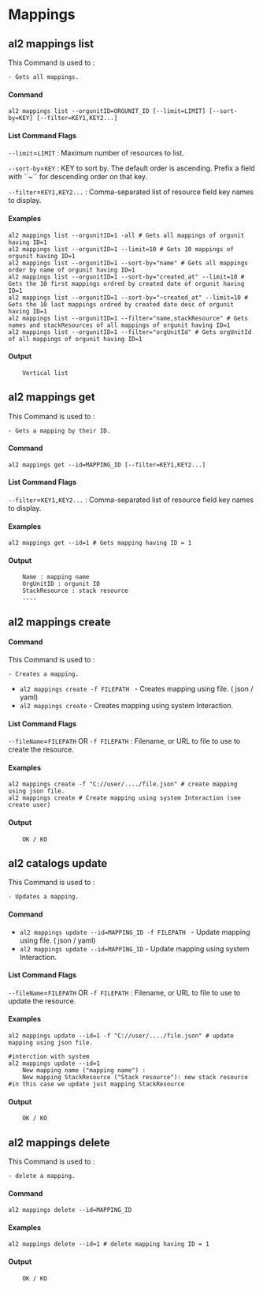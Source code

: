 # Mappings

## al2 mappings list
This Command is used to : 

	- Gets all mappings.

#### Command

```shell
al2 mappings list --orgunitID=ORGUNIT_ID [--limit=LIMIT] [--sort-by=KEY] [--filter=KEY1,KEY2...]
```

#### List Command Flags
`--limit`=`LIMIT` : Maximum number of resources to list.

`--sort-by`=`KEY` : KEY to sort by. The default order is ascending. Prefix a field with ``~´´ for descending order on that key. 

`--filter`=`KEY1,KEY2...` : Comma-separated list of resource field key names to display.

#### Examples

```shell
al2 mappings list --orgunitID=1 -all # Gets all mappings of orgunit having ID=1
al2 mappings list --orgunitID=1 --limit=10 # Gets 10 mappings of orgunit having ID=1
al2 mappings list --orgunitID=1 --sort-by="name" # Gets all mappings order by name of orgunit having ID=1
al2 mappings list --orgunitID=1 --sort-by="created_at" --limit=10 # Gets the 10 first mappings ordred by created date of orgunit having ID=1
al2 mappings list --orgunitID=1 --sort-by="~created_at" --limit=10 # Gets the 10 last mappings ordred by created date desc of orgunit having ID=1
al2 mappings list --orgunitID=1 --filter="name,stackResource" # Gets names and stackResources of all mappings of orgunit having ID=1
al2 mappings list --orgunitID=1 --filter="orgUnitId" # Gets orgUnitId of all mappings of orgunit having ID=1
```

#### Output
```shell
	Vertical list
```
#### 


## al2 mappings get
This Command is used to : 

	- Gets a mapping by their ID.

#### Command

```shell
al2 mappings get --id=MAPPING_ID [--filter=KEY1,KEY2...]
```
#### List Command Flags
`--filter`=`KEY1,KEY2...` : Comma-separated list of resource field key names to display.


#### Examples

```shell
al2 mappings get --id=1 # Gets mapping having ID = 1
```

#### Output
```shell
	Name : mapping name
	OrgUnitID : orgunit ID
	StackResource : stack resource
	....
```
#### 


## al2 mappings create

#### Command
This Command is used to : 

	- Creates a mapping.

* `al2 mappings create -f FILEPATH ` - Creates mapping using file. ( json / yaml)
* `al2 mappings create` - Creates mapping using system Interaction.

#### List Command Flags
`--fileName`=`FILEPATH` OR `-f FILEPATH` : Filename, or URL to file to use to create the resource.

#### Examples

```shell
al2 mappings create -f "C://user/..../file.json" # create mapping using json file.
al2 mappings create # Create mapping using system Interaction (see create user)
```

#### Output
```shell
	OK / KO
```
#### 

## al2 catalogs update
This Command is used to : 

	- Updates a mapping.

#### Command

* `al2 mappings update --id=MAPPING_ID -f FILEPATH ` - Update mapping using file. ( json / yaml)
* `al2 mappings update --id=MAPPING_ID` - Update mapping using system Interaction.

#### List Command Flags
`--fileName`=`FILEPATH` OR `-f FILEPATH` : Filename, or URL to file to use to update the resource.

#### Examples

```shell
al2 mappings update --id=1 -f "C://user/..../file.json" # update mapping using json file.

#interction with system
al2 mappings update --id=1
	New mapping name ("mapping name") :
	New mapping StackResource ("Stack resource"): new stack resource
#in this case we update just mapping StackResource
```

#### Output
```shell
	OK / KO
```
#### 



## al2 mappings delete
This Command is used to : 

	- delete a mapping.

#### Command

```shell
al2 mappings delete --id=MAPPING_ID
```

#### Examples

```shell
al2 mappings delete --id=1 # delete mapping having ID = 1
```

#### Output
```shell
	OK / KO
```
#### 
